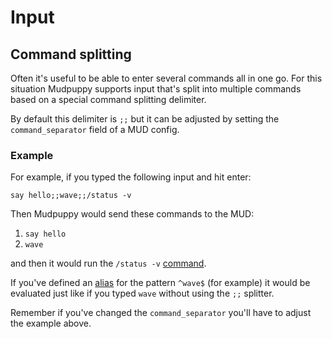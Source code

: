 # Input

## Command splitting

Often it's useful to be able to enter several commands all in one go. For this
situation Mudpuppy supports input that's split into multiple commands based on
a special command splitting delimiter. 

By default this delimiter is `;;` but it can be adjusted by setting the
`command_separator` field of a MUD config.

### Example

For example, if you typed the following input and hit enter:

```
say hello;;wave;;/status -v
```

Then Mudpuppy would send these commands to the MUD:

1. `say hello`
2. `wave`

and then it would run the `/status -v` [command].

If you've defined an [alias] for the pattern `^wave$` (for example) it would be
evaluated just like if you typed `wave` without using the `;;` splitter.

Remember if you've changed the `command_separator` you'll have to adjust the
example above.

[command]: commands.md
[alias]: scripting/aliases.md
